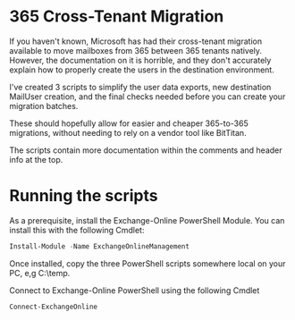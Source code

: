 # 365 Cross-Tenant Migration

If you haven't known, Microsoft has had their cross-tenant migration available to move mailboxes from 365 between 365 tenants natively. However, the documentation on it is horrible, and they don't accurately explain how to properly create the users in the destination environment.

I've created 3 scripts to simplify the user data exports, new destination MailUser creation, and the final checks needed before you can create your migration batches.

These should hopefully allow for easier and cheaper 365-to-365 migrations, without needing to rely on a vendor tool like BitTitan.

The scripts contain more documentation within the comments and header info at the top.

# Running the scripts

As a prerequisite, install the Exchange-Online PowerShell Module. You can install this with the following Cmdlet:

```PowerShell
Install-Module -Name ExchangeOnlineManagement
```

Once installed, copy the three PowerShell scripts somewhere local on your PC, e,g C:\temp.

Connect to Exchange-Online PowerShell using the following Cmdlet
```PowerShell
Connect-ExchangeOnline
```
